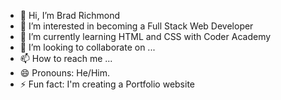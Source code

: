 - 👋 Hi, I’m Brad Richmond
- 👀 I’m interested in becoming a Full Stack Web Developer
- 🌱 I’m currently learning HTML and CSS with Coder Academy
- 💞️ I’m looking to collaborate on ...
- 📫 How to reach me ...
- 😄 Pronouns: He/Him.
- ⚡ Fun fact: I'm creating a Portfolio website

<!---
bradx32/bradx32 is a ✨ special ✨ repository because its `README.md` (this file) appears on your GitHub profile.
You can click the Preview link to take a look at your changes.
--->
